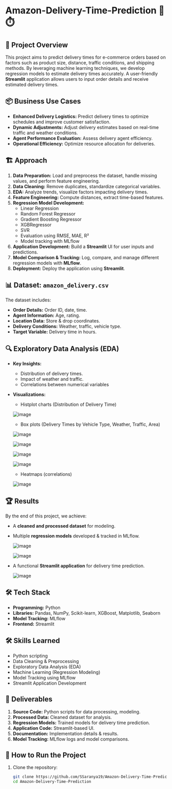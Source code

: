 # Amazon-Delivery-Time-Prediction 🚚⏱️

## 📌 Project Overview
This project aims to predict delivery times for e-commerce orders based on factors such as product size, distance, traffic conditions, and shipping methods. By leveraging machine learning techniques, we develop regression models to estimate delivery times accurately. A user-friendly **Streamlit** application allows users to input order details and receive estimated delivery times.

## 📦 Business Use Cases
- **Enhanced Delivery Logistics:** Predict delivery times to optimize schedules and improve customer satisfaction.
- **Dynamic Adjustments:** Adjust delivery estimates based on real-time traffic and weather conditions.
- **Agent Performance Evaluation:** Assess delivery agent efficiency.
- **Operational Efficiency:** Optimize resource allocation for deliveries.

## 🏗 Approach
1. **Data Preparation:** Load and preprocess the dataset, handle missing values, and perform feature engineering.
2. **Data Cleaning:** Remove duplicates, standardize categorical variables.
3. **EDA:** Analyze trends, visualize factors impacting delivery times.
4. **Feature Engineering:** Compute distances, extract time-based features.
5. **Regression Model Development:**
   - Linear Regression
   - Random Forest Regressor
   - Gradient Boosting Regressor
   - XGBRegressor
   - SVR
   - Evaluation using RMSE, MAE, R²
   - Model tracking with MLflow
6. **Application Development:** Build a **Streamlit** UI for user inputs and predictions.
7. **Model Comparison & Tracking:** Log, compare, and manage different regression models with **MLflow**.
8. **Deployment:** Deploy the application using **Streamlit**.

## 📊 Dataset: `amazon_delivery.csv`
The dataset includes:
- **Order Details:** Order ID, date, time.
- **Agent Information:** Age, rating.
- **Location Data:** Store & drop coordinates.
- **Delivery Conditions:** Weather, traffic, vehicle type.
- **Target Variable:** Delivery time in hours.

## 🔍 Exploratory Data Analysis (EDA)
- **Key Insights:**
  - Distribution of delivery times.
  - Impact of weather and traffic.
  - Correlations between numerical variables
- **Visualizations:**
  - Histplot charts (Distribution of Delivery Time)
  
  ![image](https://github.com/user-attachments/assets/eb303898-626a-49d6-b0e6-e85f29df43f8)
  - Box plots (Delivery Times by Vehicle Type, Weather, Traffic, Area)
  
  ![image](https://github.com/user-attachments/assets/260b2d3a-3797-42cf-9e0c-74d26863ca1e)

  ![image](https://github.com/user-attachments/assets/376fecbe-b645-438f-a1d8-39f21444a13c)

  ![image](https://github.com/user-attachments/assets/2da8455b-423f-44b8-af20-19ae1d6e42b5)

  ![image](https://github.com/user-attachments/assets/9292bf22-5401-4c4d-ac30-a5cb5736e577)
    
  - Heatmaps (correlations)
    
  ![image](https://github.com/user-attachments/assets/dd939e04-cf29-4a31-bc7f-74fb92a63498)



## 🏆 Results
By the end of this project, we achieve:
- A **cleaned and processed dataset** for modeling.
- Multiple **regression models** developed & tracked in MLflow.
  
  ![image](https://github.com/user-attachments/assets/3f465333-e9e1-42c8-b5e2-67b7eb44baac)

  ![image](https://github.com/user-attachments/assets/252f08b8-6149-406f-b6fa-b11f4b628a0d)

- A functional **Streamlit application** for delivery time prediction.

  ![image](https://github.com/user-attachments/assets/e025b0fd-ef1b-4b61-8286-88ba9013bf18)


## 🛠 Tech Stack
- **Programming:** Python
- **Libraries:** Pandas, NumPy, Scikit-learn, XGBoost, Matplotlib, Seaborn
- **Model Tracking:** MLflow
- **Frontend:** Streamlit

## 🛠 Skills Learned
- Python scripting
- Data Cleaning & Preprocessing
- Exploratory Data Analysis (EDA)
- Machine Learning (Regression Modeling)
- Model Tracking using MLflow
- Streamlit Application Development

## 📁 Deliverables
1. **Source Code:** Python scripts for data processing, modeling.
2. **Processed Data:** Cleaned dataset for analysis.
3. **Regression Models:** Trained models for delivery time prediction.
4. **Application Code:** Streamlit-based UI.
5. **Documentation:** Implementation details & results.
6. **Model Tracking:** MLflow logs and model comparisons.

## 🚀 How to Run the Project
1. Clone the repository:
   ```bash
   git clone https://github.com/SSaranya19/Amazon-Delivery-Time-Prediction.git
   cd Amazon-Delivery-Time-Prediction
